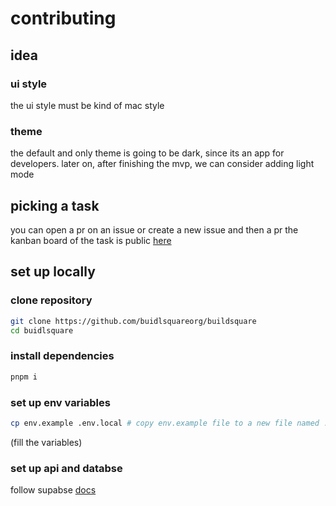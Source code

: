 # contributing

## idea

### ui style

the ui style must be kind of mac style

### theme

the default and only theme is going to be dark, since its an app for developers.
later on, after finishing the mvp, we can consider adding light mode

## picking a task

you can open a pr on an issue or create a new issue and then a pr
the kanban board of the task is public [here](https://github.com/orgs/buildsquare-org/projects/1/views/1)

## set up locally

### clone repository

```bash
git clone https://github.com/buidlsquareorg/buildsquare
cd buidlsquare
```

### install dependencies

```bash
pnpm i
```

### set up env variables

```bash
cp env.example .env.local # copy env.example file to a new file named .env.local
```

(fill the variables)

### set up api and databse

follow supabse [docs](https://supabase.com/docs/guides/cli/local-development)
